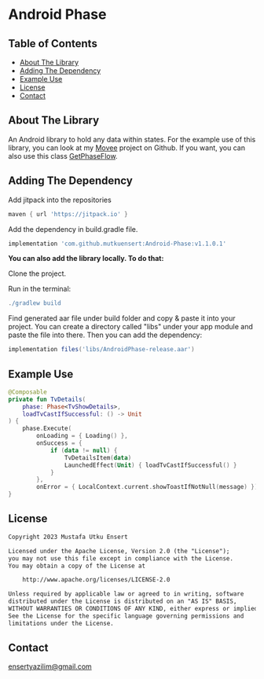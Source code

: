 # Android Phase

## Table of Contents
* [About The Library](#about-the-library)
* [Adding The Dependency](#adding-the-dependency)
* [Example Use](#example-use)
* [License](#license)
* [Contact](#contact)

## About The Library
An Android library to hold any data within states.
For the example use of this library, you can look at my [Movee](https://github.com/mutkuensert/Movee) project on Github.
If you want, you can also use this class [GetPhaseFlow](https://gist.github.com/mutkuensert/11093b3c8b48fa130b0b35bcb5e9faf1).

## Adding The Dependency
Add jitpack into the repositories

```gradle
maven { url 'https://jitpack.io' }
```

Add the dependency in build.gradle file.
```gradle
implementation 'com.github.mutkuensert:Android-Phase:v1.1.0.1'
```

**You can also add the library locally. To do that:**

Clone the project.

Run in the terminal:
```gradle
./gradlew build
```
Find generated aar file under build folder and copy & paste it into your project. You can create a directory called "libs" under your app module and paste the file into there.
Then you can add the dependency:

```gradle
implementation files('libs/AndroidPhase-release.aar')
```

## Example Use

```kotlin
@Composable
private fun TvDetails(
    phase: Phase<TvShowDetails>,
    loadTvCastIfSuccessful: () -> Unit
) {
    phase.Execute(
        onLoading = { Loading() },
        onSuccess = {
            if (data != null) {
                TvDetailsItem(data)
                LaunchedEffect(Unit) { loadTvCastIfSuccessful() }
            }
        },
        onError = { LocalContext.current.showToastIfNotNull(message) })
}
```


## License
```xml
Copyright 2023 Mustafa Utku Ensert

Licensed under the Apache License, Version 2.0 (the "License");
you may not use this file except in compliance with the License.
You may obtain a copy of the License at

    http://www.apache.org/licenses/LICENSE-2.0

Unless required by applicable law or agreed to in writing, software
distributed under the License is distributed on an "AS IS" BASIS,
WITHOUT WARRANTIES OR CONDITIONS OF ANY KIND, either express or implied.
See the License for the specific language governing permissions and
limitations under the License.
```

## Contact
[ensertyazilim@gmail.com](#)
